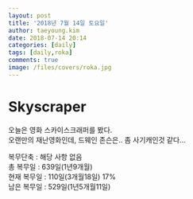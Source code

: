 ```yaml
---
layout: post
title: '2018년 7월 14일 토요일'
author: taeyoung.kim
date: 2018-07-14 20:14
categories: [daily]
tags: [daily,roka]
comments: true
image: /files/covers/roka.jpg
---
```

# Skyscraper
<!--more-->
오늘은 영화 스카이스크래퍼를 봤다. <br/>
오랜만의 재난영화인데, 드웨인 존슨은.. 좀 사기캐인것 같다...


복무단축 : 해당 사항 없음<br/>
총 복무일 : 639일(1년9개월)<br/>
현재 복무일 : 110일(3개월18일) 17%<br/>
남은 복무일 : 529일(1년5개월11일)


